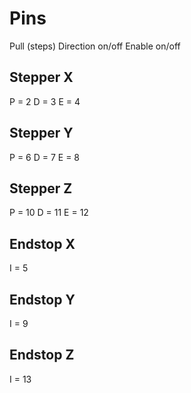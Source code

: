 # Pins

Pull (steps)
Direction on/off
Enable on/off

## Stepper X

P = 2
D = 3
E = 4

## Stepper Y

P = 6
D = 7
E = 8

## Stepper Z

P = 10
D = 11
E = 12

## Endstop X

I = 5

## Endstop Y

I = 9

## Endstop Z

I = 13
